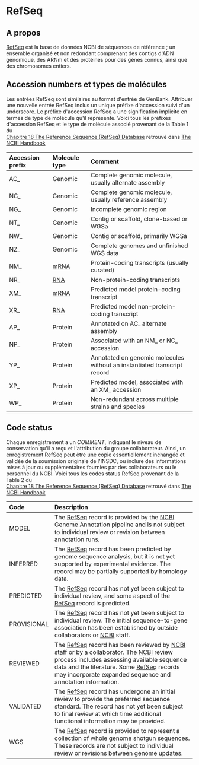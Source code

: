 # RefSeq

## A propos
[RefSeq](https://www.ncbi.nlm.nih.gov/refseq/) est la base de données NCBI de séquences de référence ; un ensemble organisé et non redondant comprenant des contigs d'ADN génomique, des ARNm et des protéines pour des gènes connus, ainsi que des chromosomes entiers.

## Accession numbers et types de molécules
Les entrées RefSeq sont similaires au format d'entrée de GenBank. Attribuer une nouvelle entrée RefSeq inclus un unique préfixe d'accession suivi d'un underscore.
Le préfixe d'accession RefSeq a une signification implicite en termes de type de molécule qu'il représente. 
Voici tous les préfixes d'accession RefSeq et le type de molécule associé provenant de la Table 1 du  
[Chapitre 18 The Reference Sequence (RefSeq) Database](https://www.ncbi.nlm.nih.gov/books/NBK21091/table/ch18.T.refseq_accession_numbers_and_mole/?report=objectonly) retrouvé dans [The NCBI Handbook](https://www.ncbi.nlm.nih.gov/books/NBK21101/)

| Accession prefix | Molecule type                                                | Comment                                                      |
| :--------------- | :----------------------------------------------------------- | :----------------------------------------------------------- |
| AC_              | Genomic                                                      | Complete genomic molecule, usually alternate assembly        |
| NC_              | Genomic                                                      | Complete genomic molecule, usually reference assembly        |
| NG_              | Genomic                                                      | Incomplete genomic region                                    |
| NT_              | Genomic                                                      | Contig or scaffold, clone-based or WGSa                      |
| NW_              | Genomic                                                      | Contig or scaffold, primarily WGSa                           |
| NZ_             | Genomic                                                      | Complete genomes and unfinished WGS data                     |
| NM_              | [mRNA](https://www.ncbi.nlm.nih.gov/books/n/handbook/A1237/def-item/app114/) | Protein-coding transcripts (usually curated)                 |
| NR_              | [RNA](https://www.ncbi.nlm.nih.gov/books/n/handbook/A1237/def-item/app158/) | Non-protein-coding transcripts                               |
| XM_             | [mRNA](https://www.ncbi.nlm.nih.gov/books/n/handbook/A1237/def-item/app114/) | Predicted model protein-coding transcript                    |
| XR_             | [RNA](https://www.ncbi.nlm.nih.gov/books/n/handbook/A1237/def-item/app158/) | Predicted model non-protein-coding transcript                |
| AP_              | Protein                                                      | Annotated on AC_ alternate assembly                          |
| NP_              | Protein                                                      | Associated with an NM_ or NC_ accession                      |
| YP_             | Protein                                                      | Annotated on genomic molecules without an instantiated transcript record |
| XP_             | Protein                                                      | Predicted model, associated with an XM_ accession            |
| WP_              | Protein                                                      | Non-redundant across multiple strains and species            |

## Code status
Chaque enregistrement a un *COMMENT*, indiquant le niveau de conservation qu'il a reçu et l'attribution du groupe collaborateur. 
Ainsi, un enregistrement RefSeq peut être une copie essentiellement inchangée et validée de la soumission originale de l'INSDC, ou inclure des informations mises à jour ou supplémentaires fournies par des collaborateurs ou le personnel du NCBI.
Voici tous les codes status RefSeq provenant de la Table 2 du  
[Chapitre 18 The Reference Sequence (RefSeq) Database](https://www.ncbi.nlm.nih.gov/books/NBK21091/table/ch18.T.refseq_accession_numbers_and_mole/?report=objectonly) retrouvé dans [The NCBI Handbook](https://www.ncbi.nlm.nih.gov/books/NBK21101/)

| Code        | Description                                                  |
| :---------- | :----------------------------------------------------------- |
| MODEL       | The [RefSeq](https://www.ncbi.nlm.nih.gov/books/n/handbook/A1237/def-item/app155/) record is provided by the [NCBI](https://www.ncbi.nlm.nih.gov/books/n/handbook/A1237/def-item/app116/) Genome Annotation pipeline and is not subject to individual review or revision between annotation runs. |
| INFERRED    | The [RefSeq](https://www.ncbi.nlm.nih.gov/books/n/handbook/A1237/def-item/app155/) record has been predicted by genome sequence analysis, but it is not  yet supported by experimental evidence. The record may be partially  supported by homology data. |
| PREDICTED   | The [RefSeq](https://www.ncbi.nlm.nih.gov/books/n/handbook/A1237/def-item/app155/) record has not yet been subject to individual review, and some aspect of the [RefSeq](https://www.ncbi.nlm.nih.gov/books/n/handbook/A1237/def-item/app155/) record is predicted. |
| PROVISIONAL | The [RefSeq](https://www.ncbi.nlm.nih.gov/books/n/handbook/A1237/def-item/app155/) record has not yet been subject to individual review. The initial  sequence-to-gene association has been established by outside  collaborators or [NCBI](https://www.ncbi.nlm.nih.gov/books/n/handbook/A1237/def-item/app116/) staff. |
| REVIEWED    | The [RefSeq](https://www.ncbi.nlm.nih.gov/books/n/handbook/A1237/def-item/app155/) record has been reviewed by [NCBI](https://www.ncbi.nlm.nih.gov/books/n/handbook/A1237/def-item/app116/) staff or by a collaborator. The [NCBI](https://www.ncbi.nlm.nih.gov/books/n/handbook/A1237/def-item/app116/) review process includes assessing available sequence data and the literature. Some [RefSeq](https://www.ncbi.nlm.nih.gov/books/n/handbook/A1237/def-item/app155/) records may incorporate expanded sequence and annotation information. |
| VALIDATED   | The [RefSeq](https://www.ncbi.nlm.nih.gov/books/n/handbook/A1237/def-item/app155/) record has undergone an initial review to provide the preferred  sequence standard. The record has not yet been subject to final review  at which time additional functional information may be provided. |
| WGS         | The [RefSeq](https://www.ncbi.nlm.nih.gov/books/n/handbook/A1237/def-item/app155/) record is provided to represent a collection of whole genome shotgun  sequences. These records are not subject to individual review or  revisions between genome updates.
